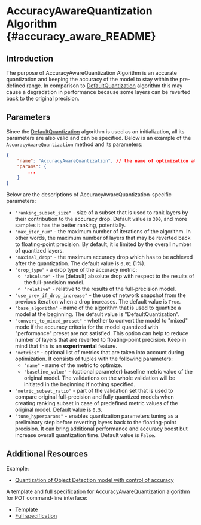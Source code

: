 # AccuracyAwareQuantization Algorithm {#accuracy_aware_README}

## Introduction
The purpose of AccuracyAwareQuantization Algorithm is an accurate quantization and keeping the accuracy of the model to stay within the 
pre-defined range. In comparison to [DefaultQuantization](../default/README.md) algorithm this may cause a 
degradation in performance because some layers can be reverted back to the original precision.

## Parameters
Since the [DefaultQuantization](../default/README.md) algorithm is used as an initialization, all its parameters are also valid and can be specified. Below is an example of the `AccuracyAwareQuantization` method and its parameters:
```json
{
    "name": "AccuracyAwareQuantization", // the name of optimization algorithm 
    "params": {
        ...
    }
}
```

Below are the descriptions of AccuracyAwareQuantization-specific parameters:
- `"ranking_subset_size"` - size of a subset that is used to rank layers by their contribution to the accuracy drop. 
Default value is `300`, and more samples it has the better ranking, potentially.
- `"max_iter_num"` - the maximum number of iterations of the algorithm. In other words, the maximum number of layers that may
 be reverted back to floating-point precision. By default, it is limited by the overall number of quantized layers.
- `"maximal_drop"` - the maximum accuracy drop which has to be achieved after the quantization. The default value is `0.01` (1%).
- `"drop_type"` - a drop type of the accuracy metric: 
    - `"absolute"` - the (default) absolute drop with respect to the results of the full-precision model.
    - `"relative"` - relative to the results of the full-precision model.
- `"use_prev_if_drop_increase"` - the use of network snapshot from the previous iteration when a drop 
increases. The default value is `True`.
- `"base_algorithm"` - name of the algorithm that is used to quantize a model at the beginning. The default value is 
    "DefaultQuantization".
- `"convert_to_mixed_preset"` - whether to convert the model to "mixed" mode if the accuracy criteria for the model
 quantized with "performance" preset are not satisfied. This option can help to reduce number of layers that are reverted
 to floating-point precision. Keep in mind that this is an **experimental** feature.
- `"metrics"` - optional list of metrics that are taken into account during optimization. It consists of tuples with the 
following parameters:
    - `"name"` - name of the metric to optimize.
    - `"baseline_value"` - (optional parameter) baseline metric value of the original model. The validations on
    the whole validation will be initiated in the beginning if nothing specified.
- `"metric_subset_ratio"` - part of the validation set that is used to compare original full-precision and 
fully quantized models when creating ranking subset in case of predefined metric values of the original model.
Default value is `0.5`.
- `"tune_hyperparams"` - enables quantization parameters tuning as a preliminary step before reverting layers back
to the floating-point precision. It can bring additional performance and accuracy boost but increase overall 
quantization time. Default value is `False`.

## Additional Resources

Example:
 * [Quantization of Object Detection model with control of accuracy](https://github.com/openvinotoolkit/openvino/tree/master/tools/pot/openvino/tools/pot/api/samples/object_detection)

 A template and full specification for AccuracyAwareQuantization algorithm for POT command-line interface:
 * [Template](https://github.com/openvinotoolkit/openvino/blob/master/tools/pot/configs/accuracy_aware_quantization_template.json)
 * [Full specification](https://github.com/openvinotoolkit/openvino/blob/master/tools/pot/configs/accuracy_aware_quantization_spec.json)

